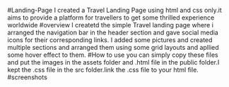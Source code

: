 #Landing-Page
I created a Travel Landing Page using html and css only.it aims to provide a platform for travellers to get some thrilled experience worldwide
#overview
I createtd the simple Travel landing page where i arranged the navigation bar in the header section and gave social media icons for their corresponding links.
I added some pictures and created multiple sections and arranged them using some grid layouts and apllied some hover effect to them.
#How to use
you can simply copy these files and put the images in the assets folder and .html file in the public folder.I kept the .css file in the src folder.link the .css file to your html file.
#screenshots
